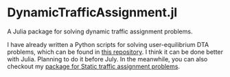 # DynamicTrafficAssignment.jl
A Julia package for solving dynamic traffic assignment problems.

I have already written a Python scripts for solving user-equilibrium DTA problems, which can be found in [this repository](https://github.com/SaiKiran92/DTAnx). I think it can be done better with Julia. Planning to do it before July. In the meanwhile, you can also checkout my [package for Static traffic assignment problems](https://github.com/SaiKiran92/StaticTrafficAssignment.jl).
